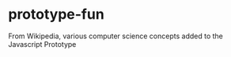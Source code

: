 # prototype-fun
From Wikipedia, various computer science concepts added to the Javascript Prototype
